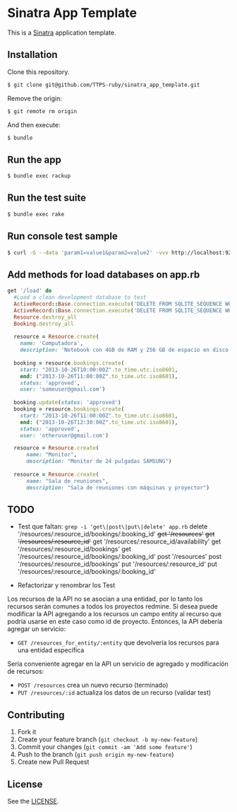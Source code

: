 # Sinatra App Template

This is a [Sinatra](https://github.com/sinatra/sinatra) application template.

## Installation

Clone this repository.

```bash
$ git clone git@github.com/TTPS-ruby/sinatra_app_template.git
```

Remove the origin:

```bash
$ git remote rm origin
```

And then execute:

```bash
$ bundle
```

## Run the app

```bash
$ bundle exec rackup
```

## Run the test suite

```bash
$ bundle exec rake
```

## Run console test sample

```bash
$ curl -G --data 'param1=value1&param2=value2' -vvv http://localhost:9292/
```
## Add methods for load databases on app.rb

~~~~~ ruby
get '/load' do
  #Load a clean development database to test
  ActiveRecord::Base.connection.execute('DELETE FROM SQLITE_SEQUENCE WHERE name="resources";') 
  ActiveRecord::Base.connection.execute('DELETE FROM SQLITE_SEQUENCE WHERE name="bookings";')
  Resource.destroy_all
  Booking.destroy_all
  
  resource = Resource.create( 
    name: 'Computadora', 
    description: 'Notebook con 4GB de RAM y 256 GB de espacio en disco con Linux')
  
  booking = resource.bookings.create(
    start: "2013-10-26T10:00:00Z".to_time.utc.iso8601, 
    end: ("2013-10-26T11:00:00Z".to_time.utc.iso8601), 
    status: 'approved', 
    user: 'someuser@gmail.com')
  
  booking.update(status: 'approved')
  booking = resource.bookings.create(
    start: "2013-10-26T11:00:00Z".to_time.utc.iso8601,
    end: ("2013-10-26T12:30:00Z".to_time.utc.iso8601), 
    status: 'approved', 
    user: 'otheruser@gmail.com')

  resource = Resource.create(
      name: "Monitor",
      description: "Monitor de 24 pulgadas SAMSUNG")
  
  resource = Resource.create(
      name: "Sala de reuniones",
      description: "Sala de reuniones con máquinas y proyector")
~~~~~

## TODO
  * Test que faltan: `grep -i 'get\|post\|put\|delete' app.rb`
  delete '/resources/:resource_id/bookings/:booking_id'
  ~~get '/resources'~~
  ~~get '/resources/:resource_id'~~
  get '/resources/:resource_id/availability'
  get '/resources/:resource_id/bookings'
  get '/resources/:resource_id/bookings/:booking_id'
  post '/resources'
  post '/resources/:resource_id/bookings'
  put '/resources/:resource_id'
  put '/resources/:resource_id/bookings/:booking_id'
  

  * Refactorizar y renombrar los Test

Los recursos de la API no se asocian a una entidad, por lo tanto los recursos
serán comunes a todos los proyectos redmine. Si desea puede modificar la API
agregando a los recursos un campo entity al recurso que podría usarse en este
caso como id de proyecto. Entonces, la API debería agregar un servicio:

  * `GET /resources_for_entity/:entity` que devolvería los recursos para una
    entidad específica

Sería conveniente agregar en la API un servicio de agregado y modificación de
recursos:

  * `POST /resources` crea un nuevo recurso (terminado)
  * `PUT /resources/:id` actualiza los datos de un recurso (validar test)

## Contributing

1. Fork it
2. Create your feature branch (`git checkout -b my-new-feature`)
3. Commit your changes (`git commit -am 'Add some feature'`)
4. Push to the branch (`git push origin my-new-feature`)
5. Create new Pull Request

## License

See the [LICENSE](https://github.com/svenfuchs/micro_migrations/blob/master/LICENSE).
